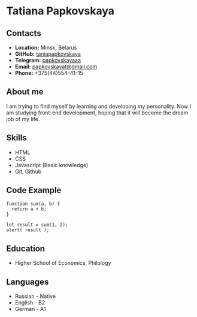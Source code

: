 # Tatiana Papkovskaya
## Contacts
* __Location:__ Minsk, Belarus
* __GitHub:__ [taniapapkovskaya](https://github.com/taniapapkovskaya)
* __Telegram:__ [papkovskayaaa](t.me\papkovskayaaa)
* __Email:__ papkovskayat@gmail.com
* __Phone:__ +375(44)554-41-15

## About me
I am trying to find myself by learning and developing my personality. Now I am studying front-end development, hoping that it will become the dream job of my life.
## Skills
* HTML
* CSS
* Javascript (Basic knowledge)
* Git, Github
## Code Example 
``` 
function sum(a, b) {
  return a + b;
}

let result = sum(1, 2);
alert( result ); 
```

## Education
* Higher School of Economics, Philology
## Languages
* Russian - Native
* English - B2
* German - A1